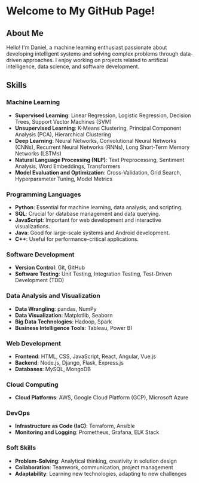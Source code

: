 # Welcome to My GitHub Page!



## About Me

Hello! I'm Daniel, a machine learning enthusiast passionate about developing intelligent systems and solving complex problems through data-driven approaches. I enjoy working on projects related to artificial intelligence, data science, and software development. 

## Skills

### Machine Learning
- **Supervised Learning**: Linear Regression, Logistic Regression, Decision Trees, Support Vector Machines (SVM)
- **Unsupervised Learning**: K-Means Clustering, Principal Component Analysis (PCA), Hierarchical Clustering
- **Deep Learning**: Neural Networks, Convolutional Neural Networks (CNNs), Recurrent Neural Networks (RNNs), Long Short-Term Memory Networks (LSTMs)
- **Natural Language Processing (NLP)**: Text Preprocessing, Sentiment Analysis, Word Embeddings, Transformers
- **Model Evaluation and Optimization**: Cross-Validation, Grid Search, Hyperparameter Tuning, Model Metrics

### Programming Languages
- **Python**: Essential for machine learning, data analysis, and scripting.
- **SQL**: Crucial for database management and data querying.
- **JavaScript**: Important for web development and interactive visualizations.
- **Java**: Good for large-scale systems and Android development.
- **C++**: Useful for performance-critical applications.

### Software Development
- **Version Control**: Git, GitHub
- **Software Testing**: Unit Testing, Integration Testing, Test-Driven Development (TDD)

### Data Analysis and Visualization
- **Data Wrangling**: pandas, NumPy
- **Data Visualization**: Matplotlib, Seaborn
- **Big Data Technologies**: Hadoop, Spark
- **Business Intelligence Tools**: Tableau, Power BI

### Web Development
- **Frontend**: HTML, CSS, JavaScript, React, Angular, Vue.js
- **Backend**: Node.js, Django, Flask, Express.js
- **Databases**: MySQL, MongoDB

### Cloud Computing
- **Cloud Platforms**: AWS, Google Cloud Platform (GCP), Microsoft Azure

### DevOps
- **Infrastructure as Code (IaC)**: Terraform, Ansible
- **Monitoring and Logging**: Prometheus, Grafana, ELK Stack

### Soft Skills
- **Problem-Solving**: Analytical thinking, creativity in solution design
- **Collaboration**: Teamwork, communication, project management
- **Adaptability**: Learning new technologies, adapting to new challenges

<!---
Daniel-Bavisetti/Daniel-Bavisetti is a ✨ special ✨ repository because its `README.md` (this file) appears on your GitHub profile.
You can click the Preview link to take a look at your changes.
--->
